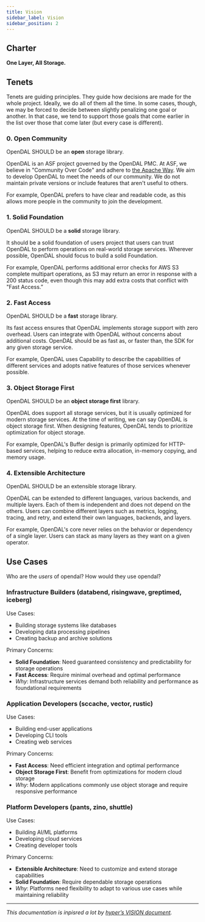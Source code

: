 ```yaml
---
title: Vision
sidebar_label: Vision
sidebar_position: 2
---
```


## Charter

**One Layer, All Storage.**

## Tenets

Tenets are guiding principles. They guide how decisions are made for the whole project. Ideally, we do all of them all the time. In some cases, though, we may be forced to decide between slightly penalizing one goal or another. In that case, we tend to support those goals that come earlier in the list over those that come later (but every case is different).

### 0. Open Community

OpenDAL SHOULD be an **open** storage library.

OpenDAL is an ASF project governed by the OpenDAL PMC. At ASF, we believe in "Community Over Code" and adhere to [the Apache Way](https://www.apache.org/theapacheway/). We aim to develop OpenDAL to meet the needs of our community. We do not maintain private versions or include features that aren't useful to others.

For example, OpenDAL prefers to have clear and readable code, as this allows more people in the community to join the development.

### 1. Solid Foundation

OpenDAL SHOULD be a **solid** storage library.

It should be a solid foundation of users project that users can trust OpenDAL to perform operations on real-world storage services. Wherever possible, OpenDAL should focus to build a solid Foundation.

For example, OpenDAL performs additional error checks for AWS S3 complete multipart operations, as S3 may return an error in response with a 200 status code, even though this may add extra costs that conflict with "Fast Access.”

### 2. Fast Access

OpenDAL SHOULD be a **fast** storage library.

Its fast access ensures that OpenDAL implements storage support with zero overhead. Users can integrate with OpenDAL without concerns about additional costs. OpenDAL should be as fast as, or faster than, the SDK for any given storage service.

For example, OpenDAL uses Capability to describe the capabilities of different services and adopts native features of those services whenever possible.

### 3. Object Storage First

OpenDAL SHOULD be an **object storage first** library.

OpenDAL does support all storage services, but it is usually optimized for modern storage services. At the time of writing, we can say OpenDAL is object storage first. When designing features, OpenDAL tends to prioritize optimization for object storage.

For example, OpenDAL's Buffer design is primarily optimized for HTTP-based services, helping to reduce extra allocation, in-memory copying, and memory usage.

### 4. Extensible Architecture

OpenDAL SHOULD be an extensible storage library.

OpenDAL can be extended to different languages, various backends, and multiple layers. Each of them is independent and does not depend on the others. Users can combine different layers such as metrics, logging, tracing, and retry, and extend their own languages, backends, and layers.

For example, OpenDAL's core never relies on the behavior or dependency of a single layer. Users can stack as many layers as they want on a given operator.

## Use Cases

Who are the *users* of opendal? How would they use opendal?

### Infrastructure Builders (databend, risingwave, greptimed, iceberg)

Use Cases:

- Building storage systems like databases
- Developing data processing pipelines
- Creating backup and archive solutions

Primary Concerns:

- **Solid Foundation**: Need guaranteed consistency and predictability for storage operations
- **Fast Access**: Require minimal overhead and optimal performance
- *Why*: Infrastructure services demand both reliability and performance as foundational requirements

### Application Developers (sccache, vector, rustic)

Use Cases:

- Building end-user applications
- Developing CLI tools
- Creating web services

Primary Concerns:

- **Fast Access**: Need efficient integration and optimal performance
- **Object Storage First**: Benefit from optimizations for modern cloud storage
- *Why*: Modern applications commonly use object storage and require responsive performance

### Platform Developers (pants, zino, shuttle)

Use Cases:

- Building AI/ML platforms
- Developing cloud services
- Creating developer tools

Primary Concerns:

- **Extensible Architecture**: Need to customize and extend storage capabilities
- **Solid Foundation**: Require dependable storage operations
- *Why*: Platforms need flexibility to adapt to various use cases while maintaining reliability

---

*This documentation is inpisred a lot by [hyper’s VISION document](https://hyper.rs/contrib/vision/).*
